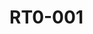 # RT0-001



<div data-full-width="true">

<figure><img src="https://rider-card.com/images/cardlist/card/RT0-001.png" alt=""><figcaption></figcaption></figure>

 

<figure><img src="https://rider-card.com/images/cardlist/card/RT0-002.png" alt=""><figcaption></figcaption></figure>

 

<figure><img src="https://rider-card.com/images/cardlist/card/RT0-003.png" alt=""><figcaption></figcaption></figure>

 

<figure><img src="https://rider-card.com/images/cardlist/card/RT0-004.png" alt=""><figcaption></figcaption></figure>

 

<figure><img src="https://rider-card.com/images/cardlist/card/RT0-005.png" alt=""><figcaption></figcaption></figure>

 

<figure><img src="https://rider-card.com/images/cardlist/card/RT0-006.png" alt=""><figcaption></figcaption></figure>

 

<figure><img src="https://rider-card.com/images/cardlist/card/RT0-007.png" alt=""><figcaption></figcaption></figure>

 

<figure><img src="https://rider-card.com/images/cardlist/card/RT0-008.png" alt=""><figcaption></figcaption></figure>



<figure><img src="https://rider-card.com/images/cardlist/card/RT0-009.png" alt=""><figcaption></figcaption></figure>



<figure><img src="https://rider-card.com/images/cardlist/card/RT0-010.png" alt=""><figcaption></figcaption></figure>



<figure><img src="https://rider-card.com/images/cardlist/card/RT0-011.png" alt=""><figcaption></figcaption></figure>



<figure><img src="https://rider-card.com/images/cardlist/card/RT0-012.png" alt=""><figcaption></figcaption></figure>



<figure><img src="https://rider-card.com/images/cardlist/card/RT0-013.png" alt=""><figcaption></figcaption></figure>



<figure><img src="https://rider-card.com/images/cardlist/card/RT0-014.png" alt=""><figcaption></figcaption></figure>



<figure><img src="https://rider-card.com/images/cardlist/card/RT0-015.png" alt=""><figcaption></figcaption></figure>



<figure><img src="https://rider-card.com/images/cardlist/card/RT0-016.png" alt=""><figcaption></figcaption></figure>



<figure><img src="https://rider-card.com/images/cardlist/card/RT0-017.png" alt=""><figcaption></figcaption></figure>



<figure><img src="https://rider-card.com/images/cardlist/card/RT0-018.png" alt=""><figcaption></figcaption></figure>



<figure><img src="https://rider-card.com/images/cardlist/card/RT0-019.png" alt=""><figcaption></figcaption></figure>



<figure><img src="https://rider-card.com/images/cardlist/card/RT0-020.png" alt=""><figcaption></figcaption></figure>



<figure><img src="https://rider-card.com/images/cardlist/card/RT0-021.png" alt=""><figcaption></figcaption></figure>



<figure><img src="https://rider-card.com/images/cardlist/card/RT0-022.png" alt=""><figcaption></figcaption></figure>



<figure><img src="https://rider-card.com/images/cardlist/card/RT0-023.png" alt=""><figcaption></figcaption></figure>



<figure><img src="https://rider-card.com/images/cardlist/card/RT0-024.png" alt=""><figcaption></figcaption></figure>



<figure><img src="https://rider-card.com/images/cardlist/card/RT0-025.png" alt=""><figcaption></figcaption></figure>



<figure><img src="https://rider-card.com/images/cardlist/card/RT0-026.png" alt=""><figcaption></figcaption></figure>



<figure><img src="https://rider-card.com/images/cardlist/card/RT0-027.png" alt=""><figcaption></figcaption></figure>



<figure><img src="https://rider-card.com/images/cardlist/card/RT0-028.png" alt=""><figcaption></figcaption></figure>

</div>
